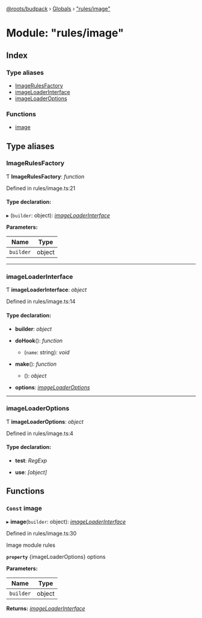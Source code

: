 [@roots/budpack](../README.md) › [Globals](../globals.md) › ["rules/image"](_rules_image_.md)

# Module: "rules/image"

## Index

### Type aliases

* [ImageRulesFactory](_rules_image_.md#imagerulesfactory)
* [imageLoaderInterface](_rules_image_.md#imageloaderinterface)
* [imageLoaderOptions](_rules_image_.md#imageloaderoptions)

### Functions

* [image](_rules_image_.md#const-image)

## Type aliases

###  ImageRulesFactory

Ƭ **ImageRulesFactory**: *function*

Defined in rules/image.ts:21

#### Type declaration:

▸ (`builder`: object): *[imageLoaderInterface](_rules_image_.md#imageloaderinterface)*

**Parameters:**

Name | Type |
------ | ------ |
`builder` | object |

___

###  imageLoaderInterface

Ƭ **imageLoaderInterface**: *object*

Defined in rules/image.ts:14

#### Type declaration:

* **builder**: *object*

* **doHook**(): *function*

  * (`name`: string): *void*

* **make**(): *function*

  * (): *object*

* **options**: *[imageLoaderOptions](_rules_image_.md#imageloaderoptions)*

___

###  imageLoaderOptions

Ƭ **imageLoaderOptions**: *object*

Defined in rules/image.ts:4

#### Type declaration:

* **test**: *RegExp*

* **use**: *[object]*

## Functions

### `Const` image

▸ **image**(`builder`: object): *[imageLoaderInterface](_rules_image_.md#imageloaderinterface)*

Defined in rules/image.ts:30

Image module rules

**`property`** {imageLoaderOptions} options

**Parameters:**

Name | Type |
------ | ------ |
`builder` | object |

**Returns:** *[imageLoaderInterface](_rules_image_.md#imageloaderinterface)*
